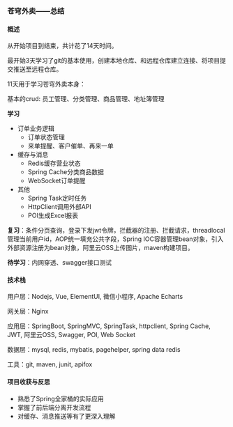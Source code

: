 ### **苍穹外卖——总结**

#### **概述**

从开始项目到结束，共计花了14天时间。

最开始3天学习了git的基本使用，创建本地仓库、和远程仓库建立连接、将项目提交推送至远程仓库。

11天用于学习苍穹外卖本身：

基本的crud: 员工管理、分类管理、商品管理、地址簿管理

**学习**

- 订单业务逻辑
  - 订单状态管理
  - 来单提醒、客户催单、再来一单
- 缓存与消息
  - Redis缓存营业状态
  - Spring Cache分类商品数据
  - WebSocket订单提醒
- 其他
  - Spring Task定时任务
  - HttpClient调用外部API
  - POI生成Excel报表

**复习**：条件分页查询，登录下发jwt令牌，拦截器的注册、拦截请求，threadlocal管理当前用户id，AOP统一填充公共字段，Spring IOC容器管理bean对象，引入外部资源注册为bean对象，阿里云OSS上传图片，maven构建项目。

**待学习**：内网穿透、swagger接口测试



#### **技术栈**

用户层：Nodejs, Vue, ElementUI, 微信小程序, Apache Echarts

网关层：Nginx

应用层：SpringBoot, SpringMVC, SpringTask, httpclient, Spring Cache, JWT, 阿里云OSS, Swagger, POI, Web Socket

数据层：mysql, redis, mybatis, pagehelper, spring data redis

工具：git, maven, junit, apifox


#### **项目收获与反思**

- 熟悉了Spring全家桶的实际应用
- 掌握了前后端分离开发流程
- 对缓存、消息推送等有了更深入理解
